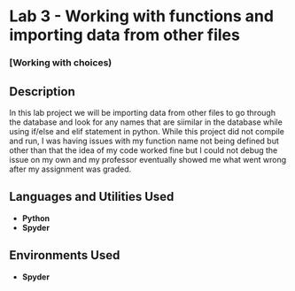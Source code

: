 <h1>Lab 3 - Working with functions and importing data from other files </h1>

 ### [Working with choices)

<h2>Description</h2>
In this lab project we will be importing data from other files to go through the database 
and look for any names that are siimilar in the database while using if/else and elif statement 
in python. While this project did not compile and run, I was having issues with my function name
not being defined but other than that the idea of my code worked fine but I could not debug the issue on 
my own and my professor eventually showed me what went wrong after my assignment was graded. 
<br />


<h2>Languages and Utilities Used</h2>

- <b>Python</b> 
- <b>Spyder</b>

<h2>Environments Used </h2>

- <b>Spyder</b> 



<!--
 ```diff
- text in red
+ text in green
! text in orange
# text in gray
@@ text in purple (and bold)@@
```
--!>
